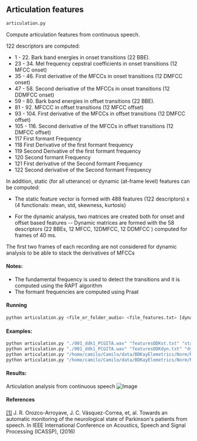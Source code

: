 ## Articulation features

```sh
articulation.py
```
Compute articulation features from continuous speech.

122 descriptors are computed:

- 1 - 22. Bark band energies in onset transitions (22 BBE).
- 23 - 34. Mel frequency cepstral coefficients in onset transitions (12 MFCC onset)
- 35 - 46. First derivative of the MFCCs in onset transitions (12 DMFCC onset)
- 47 - 58. Second derivative of the MFCCs in onset transitions (12 DDMFCC onset)
- 59 - 80. Bark band energies in offset transitions (22 BBE).
- 81 - 92. MFCCC in offset transitions (12 MFCC offset)
- 93 - 104. First derivative of the MFCCs in offset transitions (12 DMFCC offset)
- 105 - 116. Second derivative of the MFCCs in offset transitions (12 DMFCC offset)
- 117 First formant Frequency
- 118 First Derivative of the first formant frequency
- 119 Second Derivative of the first formant frequency
- 120 Second formant Frequency
- 121 First derivative of the Second formant Frequency
- 122 Second derivative of the Second formant Frequency

In addition, static (for all utterance) or dynamic (at-frame level) features can be computed:

- The static feature vector is formed with 488 features (122 descriptors) x (4 functionals: mean, std, skewness, kurtosis)

- For the dynamic analysis, two matrices are created both for onset and offset based features
-- Dynamic matrices are formed with the 58 descriptors (22 BBEs, 12 MFCC, 12DMFCC, 12 DDMFCC ) computed for frames of 40 ms.

The first two frames of each recording are not considered for dynamic analysis to be able to stack the derivatives of MFCCs

#### Notes:
- The fundamental frequency is used to detect the transitions and it is computed using the RAPT algorithm
- The formant frequencies are computed using Praat

#### Running
```sh
python articulation.py <file_or_folder_audio> <file_features.txt> [dynamic_or_static (default static)] [plots (true or false) (default false)]
```

#### Examples:

```sh
python articulation.py "./001_ddk1_PCGITA.wav" "featuresDDKst.txt" "static" "true"
python articulation.py "./001_ddk1_PCGITA.wav" "featuresDDKdyn.txt" "dynamic" "true"
python articulation.py "/home/camilo/Camilo/data/BDKayElemetrics/Norm/Rainbow/" "featuresDDKdynFolder.txt" "dynamic" "false"
python articulation.py "/home/camilo/Camilo/data/BDKayElemetrics/Norm/Rainbow/" "featuresDDKstatFolder.txt" "static" "false"
```
#### Results:

Articulation analysis from continuous speech
![Image](https://github.com/jcvasquezc/DisVoice/blob/master/images/articulation_continuousFormants.png?raw=True)

#### References

[[1]](http://ieeexplore.ieee.org/abstract/document/7472927/) J. R. Orozco-Arroyave, J. C. Vásquez-Correa, et, al. Towards an automatic monitoring of the neurological state of Parkinson's patients from speech. In IEEE International Conference on Acoustics, Speech and Signal Processing (ICASSP), (2016)
